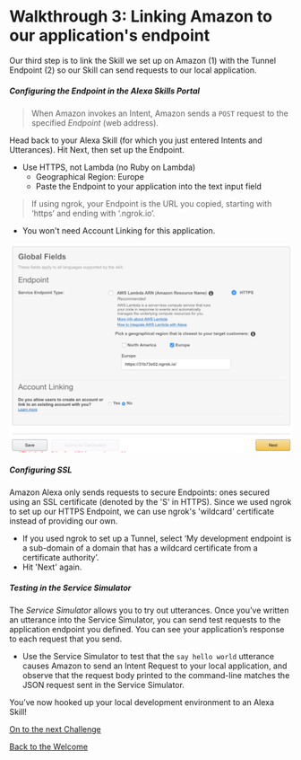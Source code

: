 # Walkthrough 3: Linking Amazon to our application's endpoint

Our third step is to link the Skill we set up on Amazon (1) with the Tunnel Endpoint (2) so our Skill can send requests to our local application.

##### Configuring the Endpoint in the Alexa Skills Portal

> When Amazon invokes an Intent, Amazon sends a `POST` request to the specified _Endpoint_ (web address).

Head back to your Alexa Skill (for which you just entered Intents and Utterances). Hit Next, then set up the Endpoint.

- Use HTTPS, not Lambda (no Ruby on Lambda)
  - Geographical Region: Europe
  - Paste the Endpoint to your application into the text input field

> If using ngrok, your Endpoint is the URL you copied, starting with ‘https’ and ending with ‘.ngrok.io’.

- You won't need Account Linking for this application.

![](../images/Screen%20Shot%202017-02-22%20at%2012.31.52.png)

##### Configuring SSL

Amazon Alexa only sends requests to secure Endpoints: ones secured using an SSL certificate (denoted by the 'S' in HTTPS). Since we used ngrok to set up our HTTPS Endpoint, we can use ngrok's 'wildcard' certificate instead of providing our own.

- If you used ngrok to set up a Tunnel, select ‘My development endpoint is a sub-domain of a domain that has a wildcard certificate from a certificate authority’.
- Hit 'Next' again.

##### Testing in the Service Simulator

The _Service Simulator_ allows you to try out utterances. Once you’ve written an utterance into the Service Simulator, you can send test requests to the application endpoint you defined. You can see your application’s response to each request that you send.

- Use the Service Simulator to test that the `say hello world` utterance causes Amazon to send an Intent Request to your local application, and observe that the request body printed to the command-line matches the JSON request sent in the Service Simulator.

You’ve now hooked up your local development environment to an Alexa Skill!

[On to the next Challenge](../challenges/4_responding_to_alexa_requests.md)

[Back to the Welcome](../challenges/0_welcome.md)